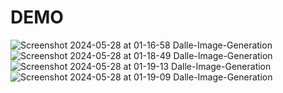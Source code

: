 # DEMO
![Screenshot 2024-05-28 at 01-16-58 Dalle-Image-Generation](https://github.com/Ebrahim-a/Imagi-Gen/assets/157329832/d0309ff6-8e8e-4821-b3b4-e9aa2a5b9081)
![Screenshot 2024-05-28 at 01-18-49 Dalle-Image-Generation](https://github.com/Ebrahim-a/Imagi-Gen/assets/157329832/8d8e1a8a-9a1f-4291-a395-7851d23a6147)
![Screenshot 2024-05-28 at 01-19-13 Dalle-Image-Generation](https://github.com/Ebrahim-a/Imagi-Gen/assets/157329832/cbad357c-1ba8-42c5-9659-6d56a69a7c7a)
![Screenshot 2024-05-28 at 01-19-09 Dalle-Image-Generation](https://github.com/Ebrahim-a/Imagi-Gen/assets/157329832/032daf0c-3000-4543-bf89-95880b241999)


